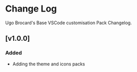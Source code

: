 # Change Log

Ugo Brocard's Base VSCode customisation Pack Changelog.

## [v1.0.0]
### Added
- Adding the theme and icons packs
